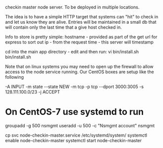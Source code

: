 checkin master node server.  To be deployed in multiple locations.

The idea is to have a simple HTTP target that systems can "hit" to check in and let us know
they are alive.  Entries will be maintained in a small db that will contain only the last 
time that a give host checked in.

Info to store is pretty simple:
  hostname - provided as part of the get url for express to sort out
  ip       - from the request
  time     - this server will timestamp

cd into the main app directory - edit and then run:
  vi bin/install.sh
  bin/install.sh
  

Note that on linux systems you may need to open up the firewall to allow access to 
the node service running.  Our CentOS boxes are setup like the following

-A INPUT -m state --state NEW -m tcp -p tcp --dport 3000:3005 -s 128.111.100.0/23 -j ACCEPT

# On CentOS-7 use systemd to run

groupadd -g 500 nsmgmt
useradd -u 500 -c "Nsmgmt account" nsmgmt

cp svc node-checkin-master.service /etc/systemd/system/
systemctl enable node-checkin-master
systemctl start node-checkin-master